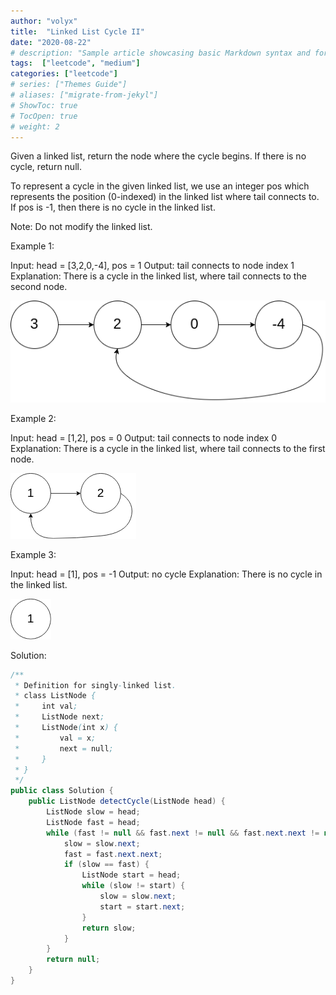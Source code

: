 ```yaml
---
author: "volyx"
title:  "Linked List Cycle II"
date: "2020-08-22"
# description: "Sample article showcasing basic Markdown syntax and formatting for HTML elements."
tags:  ["leetcode", "medium"]
categories: ["leetcode"]
# series: ["Themes Guide"]
# aliases: ["migrate-from-jekyl"]
# ShowToc: true
# TocOpen: true
# weight: 2
---
```


Given a linked list, return the node where the cycle begins. If there is no cycle, return null.

To represent a cycle in the given linked list, we use an integer pos which represents the position (0-indexed) in the linked list where tail connects to. If pos is -1, then there is no cycle in the linked list.

Note: Do not modify the linked list.

Example 1:

Input: head = [3,2,0,-4], pos = 1
Output: tail connects to node index 1
Explanation: There is a cycle in the linked list, where tail connects to the second node.

![ex1](images/2020-08-22-ex1.png)

Example 2:

Input: head = [1,2], pos = 0
Output: tail connects to node index 0
Explanation: There is a cycle in the linked list, where tail connects to the first node.

![ex2](images/2020-08-22-ex2.png)

Example 3:

Input: head = [1], pos = -1
Output: no cycle
Explanation: There is no cycle in the linked list.

![ex3](images/2020-08-22-ex3.png)

Solution:

```java
/**
 * Definition for singly-linked list.
 * class ListNode {
 *     int val;
 *     ListNode next;
 *     ListNode(int x) {
 *         val = x;
 *         next = null;
 *     }
 * }
 */
public class Solution {
    public ListNode detectCycle(ListNode head) {
        ListNode slow = head;
        ListNode fast = head;
        while (fast != null && fast.next != null && fast.next.next != null) {
            slow = slow.next;
            fast = fast.next.next;
            if (slow == fast) {
                ListNode start = head;
                while (slow != start) {
                    slow = slow.next;
                    start = start.next;
                }
                return slow;
            }
        }
        return null;
    }
}
